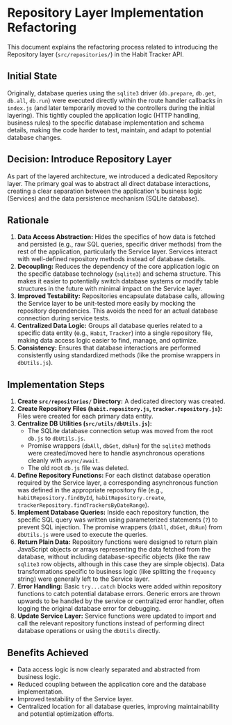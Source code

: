 # Repository Layer Implementation Refactoring

This document explains the refactoring process related to introducing the Repository layer (`src/repositories/`) in the Habit Tracker API.

## Initial State

Originally, database queries using the `sqlite3` driver (`db.prepare`, `db.get`, `db.all`, `db.run`) were executed directly within the route handler callbacks in `index.js` (and later temporarily moved to the controllers during the initial layering). This tightly coupled the application logic (HTTP handling, business rules) to the specific database implementation and schema details, making the code harder to test, maintain, and adapt to potential database changes.

## Decision: Introduce Repository Layer

As part of the layered architecture, we introduced a dedicated Repository layer. The primary goal was to abstract all direct database interactions, creating a clear separation between the application's business logic (Services) and the data persistence mechanism (SQLite database).

## Rationale

1.  **Data Access Abstraction:** Hides the specifics of how data is fetched and persisted (e.g., raw SQL queries, specific driver methods) from the rest of the application, particularly the Service layer. Services interact with well-defined repository methods instead of database details.
2.  **Decoupling:** Reduces the dependency of the core application logic on the specific database technology (`sqlite3`) and schema structure. This makes it easier to potentially switch database systems or modify table structures in the future with minimal impact on the Service layer.
3.  **Improved Testability:** Repositories encapsulate database calls, allowing the Service layer to be unit-tested more easily by mocking the repository dependencies. This avoids the need for an actual database connection during service tests.
4.  **Centralized Data Logic:** Groups all database queries related to a specific data entity (e.g., `Habit`, `Tracker`) into a single repository file, making data access logic easier to find, manage, and optimize.
5.  **Consistency:** Ensures that database interactions are performed consistently using standardized methods (like the promise wrappers in `dbUtils.js`).

## Implementation Steps

1.  **Create `src/repositories/` Directory:** A dedicated directory was created.
2.  **Create Repository Files (`habit.repository.js`, `tracker.repository.js`):** Files were created for each primary data entity.
3.  **Centralize DB Utilities (`src/utils/dbUtils.js`):**
    - The SQLite database connection setup was moved from the root `db.js` to `dbUtils.js`.
    - Promise wrappers (`dbAll`, `dbGet`, `dbRun`) for the `sqlite3` methods were created/moved here to handle asynchronous operations cleanly with `async/await`.
    - The old root `db.js` file was deleted.
4.  **Define Repository Functions:** For each distinct database operation required by the Service layer, a corresponding asynchronous function was defined in the appropriate repository file (e.g., `habitRepository.findById`, `habitRepository.create`, `trackerRepository.findTrackersByDateRange`).
5.  **Implement Database Queries:** Inside each repository function, the specific SQL query was written using parameterized statements (`?`) to prevent SQL injection. The promise wrappers (`dbAll`, `dbGet`, `dbRun`) from `dbUtils.js` were used to execute the queries.
6.  **Return Plain Data:** Repository functions were designed to return plain JavaScript objects or arrays representing the data fetched from the database, without including database-specific objects (like the raw `sqlite3` row objects, although in this case they are simple objects). Data transformations specific to business logic (like splitting the `frequency` string) were generally left to the Service layer.
7.  **Error Handling:** Basic `try...catch` blocks were added within repository functions to catch potential database errors. Generic errors are thrown upwards to be handled by the service or centralized error handler, often logging the original database error for debugging.
8.  **Update Service Layer:** Service functions were updated to import and call the relevant repository functions instead of performing direct database operations or using the `dbUtils` directly.

## Benefits Achieved

- Data access logic is now clearly separated and abstracted from business logic.
- Reduced coupling between the application core and the database implementation.
- Improved testability of the Service layer.
- Centralized location for all database queries, improving maintainability and potential optimization efforts.
